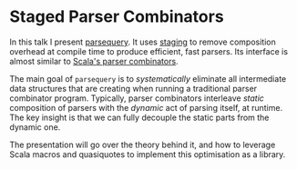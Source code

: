 # Staged Parser Combinators

In this talk I present [parsequery](https://github.com/manojo/parsequery). It
uses [staging](http://manojo.github.io/2015/09/02/staged-parser-combinators) to
remove composition overhead at compile time to produce efficient, fast parsers.
Its interface is almost similar to [Scala's parser
combinators](https://github.com/scala/scala-parser-combinators).

The main goal of `parsequery` is to _systematically_ eliminate all intermediate
data structures that are creating when running a traditional parser combinator
program. Typically, parser combinators interleave _static_ composition of
parsers with  the _dynamic_ act of parsing itself, at runtime. The key insight
is that we can fully decouple the static parts from the dynamic one.

The presentation will go over the theory behind it, and how to leverage Scala
macros and quasiquotes to implement this optimisation as a library.
